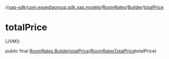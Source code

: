//[xap-sdk](../../../../index.md)/[com.expediagroup.sdk.xap.models](../../index.md)/[RoomRates](../index.md)/[Builder](index.md)/[totalPrice](total-price.md)

# totalPrice

[JVM]\

public final [RoomRates.Builder](index.md)[totalPrice](total-price.md)([RoomRatesTotalPrice](../../-room-rates-total-price/index.md)totalPrice)
